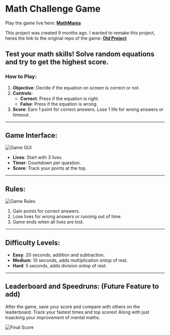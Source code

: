 # Math Challenge Game

Play the game live here: **[MathMania](https://adamplesca.github.io/mathMania/)**

This project was created 9 months ago. I wanted to remake this project, heres the link to the original repo of the game:
**[Old Project](https://github.com/adamplesca/True-or-False)**

## Test your math skills! Solve random equations and try to get the highest score.

### How to Play:

1. **Objective**: Decide if the equation on screen is correct or not.
2. **Controls**:
   - **Correct**: Press if the equation is right.
   - **False**: Press if the equation is wrong.
3. **Score**: Earn 1 point for correct answers. Lose 1 life for wrong answers or timeout.

---

## Game Interface:

![Game GUI](https://github.com/user-attachments/assets/5faa08d9-4932-479d-b54e-a08daad97dd3)

- **Lives**: Start with 3 lives.
- **Timer**: Countdown per question.
- **Score**: Track your points at the top.

---

## Rules:

![Game Rules](https://github.com/user-attachments/assets/a4e769f3-b0b0-48fe-a34b-7ebe37fa30a2)

1. Gain points for correct answers.
2. Lose lives for wrong answers or running out of time.
3. Game ends when all lives are lost.

---

## Difficulty Levels:

- **Easy**: 20 seconds, addition and subtraction.
- **Medium**: 10 seconds, adds multiplication ontop of rest.
- **Hard**: 5 seconds, adds division ontop of rest.

---

## Leaderboard and Speedruns: (Future Feature to add)

After the game, save your score and compare with others on the leaderboard. Track your fastest times and top scores! Along with just traacking your improvement of mental maths.

![Final Score](https://github.com/user-attachments/assets/30c8d61e-4c85-434d-91cf-2c7734d8ebbd)
